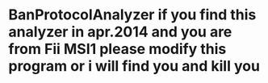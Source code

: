 BanProtocolAnalyzer
if you find this analyzer in apr.2014 and you are from Fii MSI1 please modify this program or i will find you and kill you
===================
